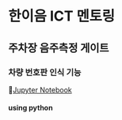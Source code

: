 # 한이음 ICT 멘토링

## 주차장 음주측정 게이트
### 차량 번호판 인식 기능 
📁[Jupyter Notebook](./hanium.ipynb)

#### using python

